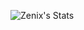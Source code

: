 ![Zenix's Stats](https://github-readme-stats.vercel.app/api?username=Zenixas&count_private=true&show_icons=true&theme=tokyonight)
